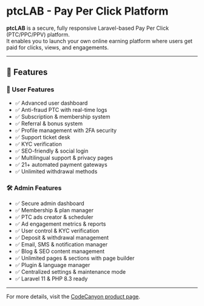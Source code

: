# ptcLAB - Pay Per Click Platform

**ptcLAB** is a secure, fully responsive Laravel-based Pay Per Click (PTC/PPC/PPV) platform.  
It enables you to launch your own online earning platform where users get paid for clicks, views, and engagements.

---

## 🚀 Features

### 🌟 User Features

-   ✅ Advanced user dashboard
-   ✅ Anti-fraud PTC with real-time logs
-   ✅ Subscription & membership system
-   ✅ Referral & bonus system
-   ✅ Profile management with 2FA security
-   ✅ Support ticket desk
-   ✅ KYC verification
-   ✅ SEO-friendly & social login
-   ✅ Multilingual support & privacy pages
-   ✅ 21+ automated payment gateways
-   ✅ Unlimited withdrawal methods

### 🛠️ Admin Features

-   ✅ Secure admin dashboard
-   ✅ Membership & plan manager
-   ✅ PTC ads creator & scheduler
-   ✅ Ad engagement metrics & reports
-   ✅ User control & KYC verification 
-   ✅ Deposit & withdrawal management
-   ✅ Email, SMS & notification manager
-   ✅ Blog & SEO content management
-   ✅ Unlimited pages & sections with page builder
-   ✅ Plugin & language manager
-   ✅ Centralized settings & maintenance mode
-   ✅ Laravel 11 & PHP 8.3 ready

---

For more details, visit the [CodeCanyon product page](https://codecanyon.net/item/ptclab-pay-per-click-platform/28811404).
